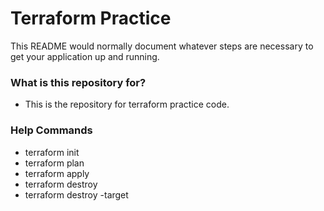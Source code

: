 # Terraform Practice #

This README would normally document whatever steps are necessary to get your application up and running.

### What is this repository for? ###

* This is the repository for terraform practice code.

### Help Commands ###

* terraform init
* terraform plan
* terraform apply
* terraform destroy
* terraform destroy -target <resource name>